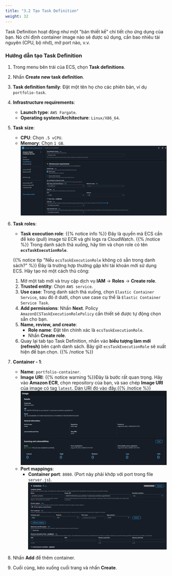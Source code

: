 ```yaml
---
title: "3.2 Tạo Task Definition"
weight: 32
---
```


Task Definition hoạt động như một "bản thiết kế" chi tiết cho ứng dụng của bạn. Nó chỉ định container image nào sẽ được sử dụng, cần bao nhiêu tài nguyên (CPU, bộ nhớ), mở port nào, v.v.

### Hướng dẫn tạo Task Definition

1.  Trong menu bên trái của ECS, chọn **Task definitions**.
2.  Nhấn **Create new task definition**.
3.  **Task definition family**: Đặt một tên họ cho các phiên bản, ví dụ `portfolio-task`.
4.  **Infrastructure requirements**:
    * **Launch type**: `AWS Fargate`.
    * **Operating system/Architecture**: `Linux/X86_64`.
5.  **Task size**:
    * **CPU**: Chọn `.5 vCPU`.
    * **Memory**: Chọn `1 GB`.
    ![](/images/cr-task.png)
6.  **Task roles**:
    * **Task execution role**: {{% notice info %}}
      Đây là quyền mà ECS cần để kéo (pull) image từ ECR và ghi logs ra CloudWatch.
      {{% /notice %}}
      Trong danh sách thả xuống, hãy tìm và chọn role có tên **`ecsTaskExecutionRole`**.

    {{% notice tip "Nếu `ecsTaskExecutionRole` không có sẵn trong danh sách?" %}}
    Đây là trường hợp thường gặp khi tài khoản mới sử dụng ECS. Hãy tạo nó một cách thủ công:
    1. Mở một tab mới và truy cập dịch vụ **IAM** -> **Roles** -> **Create role**.
    2. **Trusted entity**: Chọn `AWS service`.
    3. **Use case**: Trong danh sách thả xuống, chọn `Elastic Container Service`, sau đó ở dưới, chọn use case cụ thể là `Elastic Container Service Task`.
    4. **Add permissions**: Nhấn **Next**. Policy `AmazonECSTaskExecutionRolePolicy` cần thiết sẽ được tự động chọn sẵn cho bạn.
    5. **Name, review, and create**:
        * **Role name**: Đặt tên chính xác là `ecsTaskExecutionRole`.
        * Nhấn **Create role**.
    6. Quay lại tab tạo Task Definition, nhấn vào **biểu tượng làm mới (refresh)** bên cạnh danh sách. Bây giờ `ecsTaskExecutionRole` sẽ xuất hiện để bạn chọn.
    {{% /notice %}}

7.  **Container - 1**:
    * **Name**: `portfolio-container`.
    * **Image URI**: {{% notice warning %}}Đây là bước rất quan trọng. Hãy vào **Amazon ECR**, chọn repository của bạn, và sao chép **Image URI** của image có tag `latest`. Dán URI đó vào đây.{{% /notice %}}
    ![](/images/url-lastest.png)
    * **Port mappings**:
        * **Container port**: `8080`. (Port này phải khớp với port trong file `server.js`).
        ![](/images/container-1.png)
8.  Nhấn **Add** để thêm container.
9.  Cuối cùng, kéo xuống cuối trang và nhấn **Create**.
